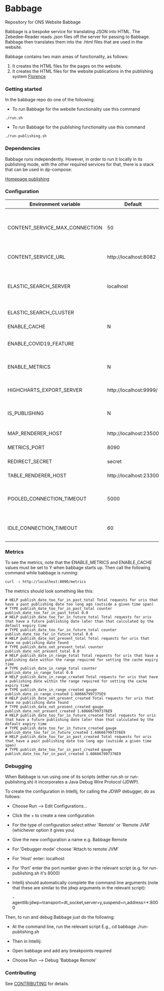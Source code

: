 Babbage
========

Repository for ONS Website Babbage

Babbage is a bespoke service for translating JSON into HTML. The Zebedee-Reader reads .json files off the server for passing to Babbage. Babbage then translates them into the .html files that are used in the website.

Babbage contains two main areas of functionality, as follows:

1. It creates the HTML files for the pages on the website.
2. It creates the HTML files for the website publications in the publishing system [Florence](https://github.com/ONSdigital/florence)

### Getting started

In the babbage repo do one of the following:

* To run Babbage for the website functionality use this command

```shell script
./run.sh
```

* To run Babbage for the publishing functionality use this command

```shell script
./run-publishing.sh
```

### Dependencies

Babbage runs independently. However, in order to run it locally in its publishing mode, with the other required services for that, there is a stack that can be used in dp-compose:

[Homepage publishing](https://github.com/ONSdigital/dp-compose/tree/main/v2/stacks#homepage-publishing)

### Configuration

| Environment variable          | Default                | Description
| ------------------------------| -----------------------|-------------------------------------------------------------
| CONTENT_SERVICE_MAX_CONNECTION| 50                     | The maximum number of connections Babbage can make to the content service
| CONTENT_SERVICE_URL           | http://localhost:8082  | The URL to the content service (zebedee)
| ELASTIC_SEARCH_SERVER         | localhost              | The elastic search host and port (The http:// scheme prefix is added programmatically)
| ELASTIC_SEARCH_CLUSTER        |                        | The elastic search cluster
| ENABLE_CACHE                  | N                      | Switch to use (or not) the cache
| ENABLE_COVID19_FEATURE        |                        | Switch to use (or not) the covid feature
| ENABLE_METRICS                | N                      | Switch to collect (or not) metrics about cache expiry times
| HIGHCHARTS_EXPORT_SERVER      | http://localhost:9999/ | The URL to the highcharts export server
| IS_PUBLISHING                 | N                      | Switch to use (or not) the publishing functionality
| MAP_RENDERER_HOST             | http://localhost:23500 | The URL to the map renderer
| METRICS_PORT                  | 8090                   | The port for the metrics URL
| REDIRECT_SECRET               | secret                 | The code for the redirect
| TABLE_RENDERER_HOST           | http://localhost:23300 | The URL to the table renderer
| POOLED_CONNECTION_TIMEOUT     | 5000                   | The number of milliseconds to wait before closing expired connections
| IDLE_CONNECTION_TIMEOUT       | 60                     | The number of seconds to wait before closing idle connections

### Metrics

To see the metrics, note that the ENABLE_METRICS and ENABLE_CACHE values must be set to Y when babbage starts up. Then call the following command while babbage is running:

```bash
curl -s http://localhost:8090/metrics
```

The metrics should look something like this:

```shell
# HELP publish_date_too_far_in_past_total Total requests for uris that have a past publishing date too long ago (outside a given time span)
# TYPE publish_date_too_far_in_past_total counter
publish_date_too_far_in_past_total 0.0
# HELP publish_date_too_far_in_future_total Total requests for uris that have a future publishing date later than that calculated by the default expiry time
# TYPE publish_date_too_far_in_future_total counter
publish_date_too_far_in_future_total 0.0
# HELP publish_date_not_present_total Total requests for uris that have no publishing date found
# TYPE publish_date_not_present_total counter
publish_date_not_present_total 0.0
# HELP publish_date_in_range_total Total requests for uris that have a publishing date within the range required for setting the cache expiry time
# TYPE publish_date_in_range_total counter
publish_date_in_range_total 0.0
# HELP publish_date_in_range_created Total requests for uris that have a publishing date within the range required for setting the cache expiry time
# TYPE publish_date_in_range_created gauge
publish_date_in_range_created 1.686667997375E9
# HELP publish_date_not_present_created Total requests for uris that have no publishing date found
# TYPE publish_date_not_present_created gauge
publish_date_not_present_created 1.686667997376E9
# HELP publish_date_too_far_in_future_created Total requests for uris that have a future publishing date later than that calculated by the default expiry time
# TYPE publish_date_too_far_in_future_created gauge
publish_date_too_far_in_future_created 1.686667997376E9
# HELP publish_date_too_far_in_past_created Total requests for uris that have a past publishing date too long ago (outside a given time span)
# TYPE publish_date_too_far_in_past_created gauge
publish_date_too_far_in_past_created 1.686667997376E9
```

### Debugging

When Babbage is run using one of its scripts (either run.sh or run-publishing.sh) it incorporates a Java Debug Wire Protocol (JDWP).

To create the configuration in Intellij, for calling the JDWP debugger, do as follows:

- Choose Run --> Edit Configurations...
- Click the + to create a new configuration
- For the type of configuration select either 'Remote' or 'Remote JVM' (whichever option it gives you)
- Give the new configuration a name e.g. Babbage Remote
- For 'Debugger mode' choose 'Attach to remote JVM'
- For 'Host' enter: localhost
- For 'Port' enter the port number given in the relevant script (e.g. for run-publishing.sh it's 8000)
- Intellij should automatically complete the command line arguments (note that these are similar to the jdwp arguments in the relevant script):

  -agentlib:jdwp=transport=dt_socket,server=y,suspend=n,address=*:8000

Then, to run and debug Babbage just do the following:

- At the command line, run the relevant script E.g.,
cd babbage
./run-publishing.sh

- Then in Intellij:
- Open babbage and add any breakpoints required
- Choose Run --> Debug 'Babbage Remote'

### Contributing

See [CONTRIBUTING](CONTRIBUTING.md) for details.
